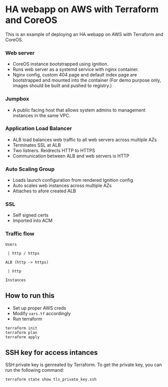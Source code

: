 # HA webapp on AWS with Terraform and CoreOS
This is an example of deploying an HA webapp on AWS with Terraform and CoreOS.

### Web server
* CoreOS instance bootstrapped using ignition. 
* Runs web server as a systemd service with nginx container.
* Nginx config, custom 404 page and default index page are bootstrapped and mounted into the container (For demo purpose only, images should be built and pushed to registry.)

### Jumpbox
* A public facing host that allows system admins to management instances in the same VPC.

### Application Load Balancer
* ALB load balances web traffic to all web servers across multiple AZs
* Terminates SSL at ALB
* Two listners. Reidrects HTTP to HTTPS
* Communication between ALB and web servers is HTTP

### Auto Scaling Group
* Loads launch configuration from rendered Ignition config
* Auto scales web instances across multiple AZs
* Attaches to afore created ALB

### SSL
* Self signed certs
* Imported into ACM

### Traffic flow

```
Users

 | http / https

ALB (http -> https)

 | http

Instances
```

## How to run this
* Set up proper AWS creds
* Modify `vars.tf` accordingly
* Run terraform
```
terraform init
terraform plan
terraform apply
```

## SSH key for access intances
SSH private key is genreated by Terraform. To get the private key, you can run the following command:
```
terraform state show tls_private_key.ssh
```
